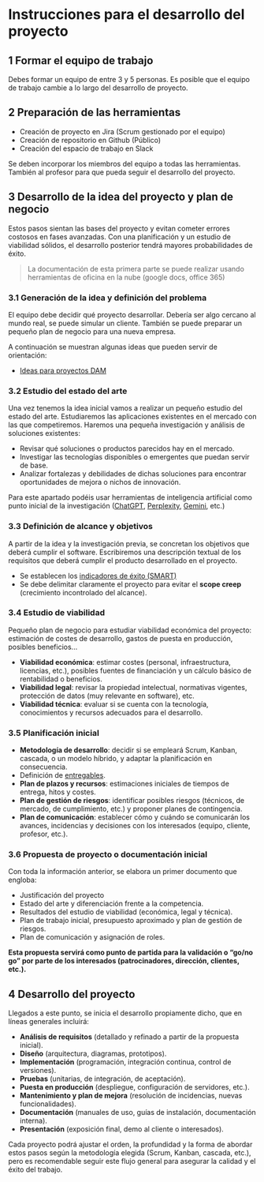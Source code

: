 
# Instrucciones para el desarrollo del proyecto


## 1 Formar el equipo de trabajo

Debes formar un equipo de entre 3 y 5 personas. Es posible que el equipo de trabajo cambie a lo largo del desarrollo de proyecto.

## 2 Preparación de las herramientas 

- Creación de proyecto en Jira (Scrum gestionado por el equipo)
- Creación de repositorio en Github (Público)
- Creación del espacio de trabajo en Slack

Se deben incorporar los miembros del equipo a todas las herramientas. También al profesor para que pueda seguir el desarrollo del proyecto.

## 3 Desarrollo de la idea del proyecto y plan de negocio

Estos pasos sientan las bases del proyecto y evitan cometer errores costosos en fases avanzadas. Con una planificación y un estudio de viabilidad sólidos, el desarrollo posterior tendrá mayores probabilidades de éxito.

>La documentación de esta primera parte se puede realizar usando herramientas de oficina en la nube (google docs, office 365)

### 3.1 Generación de la idea y definición del problema

El equipo debe decidir qué proyecto desarrollar. Debería ser algo cercano al mundo real, se puede simular un cliente. También se puede preparar un pequeño plan de negocio para una nueva empresa.

A continuación se muestran algunas ideas que pueden servir de orientación:
- [Ideas para proyectos DAM](ideas.proyectos.DAM.md)

### 3.2 Estudio del estado del arte

Una vez tenemos la idea inicial vamos a realizar un pequeño estudio del estado del arte. Estudiaremos las aplicaciones existentes en el mercado con las que competiremos. Haremos una pequeña investigación y análisis de soluciones existentes:

- Revisar qué soluciones o productos parecidos hay en el mercado.
- Investigar las tecnologías disponibles o emergentes que puedan servir de base.
- Analizar fortalezas y debilidades de dichas soluciones para encontrar oportunidades de mejora o nichos de innovación.

Para este apartado podéis usar herramientas de inteligencia artificial como punto inicial de la investigación ([ChatGPT](https://chatgpt.com/), [Perplexity](https://www.perplexity.ai/), [Gemini](https://gemini.google.com/), etc.)


### 3.3 **Definición de alcance y objetivos**
    
A partir de la idea y la investigación previa, se concretan los objetivos que deberá cumplir el software. Escribiremos una descripción textual de los requisitos que deberá cumplir el producto desarrollado en el proyecto.

- Se establecen los [indicadores de éxito (SMART)](KPI.md)
- Se debe delimitar claramente el proyecto para evitar el **scope creep** (crecimiento incontrolado del alcance).
### 3.4 **Estudio de viabilidad**

Pequeño plan de negocio para estudiar viabilidad económica del proyecto: estimación de costes de desarrollo, gastos de puesta en producción, posibles beneficios...

- **Viabilidad económica**: estimar costes (personal, infraestructura, licencias, etc.), posibles fuentes de financiación y un cálculo básico de rentabilidad o beneficios.
- **Viabilidad legal**: revisar la propiedad intelectual, normativas vigentes, protección de datos (muy relevante en software), etc.
- **Viabilidad técnica**: evaluar si se cuenta con la tecnología, conocimientos y recursos adecuados para el desarrollo.


### 3.5 **Planificación inicial**
    
- **Metodología de desarrollo**: decidir si se empleará Scrum, Kanban, cascada, o un modelo híbrido, y adaptar la planificación en consecuencia.
- Definición de [entregables](entregables.md).
- **Plan de plazos y recursos**: estimaciones iniciales de tiempos de entrega, hitos y costes.
- **Plan de gestión de riesgos**: identificar posibles riesgos (técnicos, de mercado, de cumplimiento, etc.) y proponer planes de contingencia.
- **Plan de comunicación**: establecer cómo y cuándo se comunicarán los avances, incidencias y decisiones con los interesados (equipo, cliente, profesor, etc.).


### 3.6 **Propuesta de proyecto o documentación inicial**
    
Con toda la información anterior, se elabora un primer documento que engloba:
- Justificación del proyecto
- Estado del arte y diferenciación frente a la competencia.
- Resultados del estudio de viabilidad (económica, legal y técnica).
- Plan de trabajo inicial, presupuesto aproximado y plan de gestión de riesgos.
- Plan de comunicación y asignación de roles.

 **Esta propuesta servirá como punto de partida para la validación o “go/no go” por parte de los interesados (patrocinadores, dirección, clientes, etc.).**


## 4 Desarrollo del proyecto

Llegados a este punto, se inicia el desarrollo propiamente dicho, que en líneas generales incluirá:

- **Análisis de requisitos** (detallado y refinado a partir de la propuesta inicial).
- **Diseño** (arquitectura, diagramas, prototipos).
- **Implementación** (programación, integración continua, control de versiones).
- **Pruebas** (unitarias, de integración, de aceptación).
- **Puesta en producción** (despliegue, configuración de servidores, etc.).
- **Mantenimiento y plan de mejora** (resolución de incidencias, nuevas funcionalidades).
- **Documentación** (manuales de uso, guías de instalación, documentación interna).
- **Presentación** (exposición final, demo al cliente o interesados).

Cada proyecto podrá ajustar el orden, la profundidad y la forma de abordar estos pasos según la metodología elegida (Scrum, Kanban, cascada, etc.), pero es recomendable seguir este flujo general para asegurar la calidad y el éxito del trabajo.


